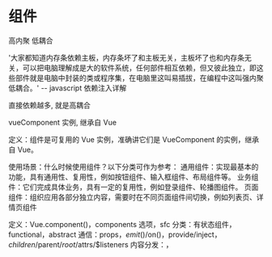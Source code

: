 # 组件

高内聚 低耦合

'大家都知道内存条依赖主板，内存条坏了和主板无关，主板坏了也和内存条无关，可以把电脑理解成是大的软件系统，任何部件相互依赖，但又彼此独立，即这些部件就是电脑中封装的类或程序集，在电脑里这叫易插拔，在编程中这叫强内聚低耦合。' -- javascript 依赖注入详解

直接依赖越多, 就是高耦合

vueComponent 实例, 继承自 Vue

定义：组件是可复用的 Vue 实例，准确讲它们是 VueComponent 的实例，继承自 Vue。

使用场景：什么时候使用组件？以下分类可作为参考：
通用组件：实现最基本的功能，具有通用性、复用性，例如按钮组件、输入框组件、布局组件等。
业务组件：它们完成具体业务，具有一定的复用性，例如登录组件、轮播图组件。
页面组件：组织应用各部分独立内容，需要时在不同页面组件间切换，例如列表页、详情页组件

定义：Vue.component()，components 选项，sfc
分类：有状态组件，functional，abstract
通信：props，$emit()/$on()，provide/inject，$children/$parent/$root/$attrs/\$listeners
内容分发：<slot>，<template>，v-slot
使用及优化：is，keep-alive，异步组件

组件的本质
vue 中的组件经历如下过程
组件配置 => VueComponent 实例 => render() => Virtual DOM=> DOM
所以组件的本质是产生虚拟 DOM

## 一般组建

一般就是有,状态/state , 组建内部维护有数据/data
有生命周期

## 函数式组建

functional:true,
render(h,context)

this.age -> context.props.age
this.\$slots.default -> context.children

有点: 小,灵活, 轻量

特征: 无状态, 无实例, 没有 this 上下文, 通过 context 传递数据
没有状态/不管理数据,
不监听
没有生命周期方法
单纯做渲染的组建

## props

props 绝对不能改变. 可以 JSON.parse(JSON.stringify(next))

组件内保持数据单一流向, 不能再 watch 里 emit props

可以结合 compouted => set get 如 v-model 等

组件内部状态 innerProp 做中间缓存. 可做重置功能. 弱 prop

watch props 变更内部状态, innerProp = next

**弱 props 组件**: 内部完全控制, 只向外发出事件, 没有 props 或不受 props 控制, props 只是初始化用. 不推荐, 过度的概念.

组件内部 有重置, 或 确定 的按钮时. 用 弱 props 实现
小问题: 可能会更新两遍 状态, 内部 click 一次 , watch prop 一次, 有确定按钮就可以忽略了

1.变更 innerProp => updateState
2.emit props => watch props -> innerProp => updateState
3.watch props -> innerProp => updateState

**强 props 组件**: 内部状态完全由 props 控制 ,props 不变组件不变,
若控组件: 组件状态,由内部控制, watch 强变 只是顺带 emit. 一般使用这种组件 (推荐)

强 props 组件内操作,不要直接操作状态相关变量. 只变更 innerProp/props
只通过 watch props 改变状态

1.变更 innerProp => emit props => watch props -> innerProp => updateState
2.watch props -> innerProp => updateState

#

当抉择不定的时候, 自己找个理由, 再定一个标准, 将不容易陷入抉择, 且持续对经验, 很有好处

指定底线,原则, 标准, 价值观 / 对错

比如: 原则: 办公室不刷手机/去楼顶
底线: 不宅家, 每天跑步, 最少跑一圈, 下雨天, 也要带伞出去走一下

是什么
要刷存在感, 让更多的人注意到你, 当然
怎么做
要刷存在感/提前, 用身边的 物, 人, 持续不稳定输出你的小而美/展示
问好, 请教, 大水, 用冰箱
也不是一定要
为什么

想问题 想三面性
